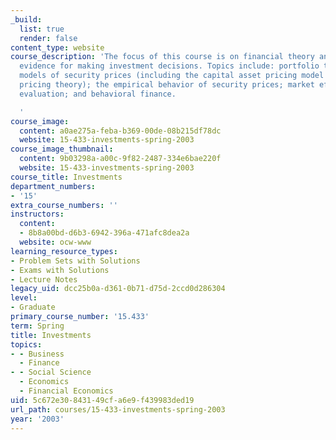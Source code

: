 ```yaml
---
_build:
  list: true
  render: false
content_type: website
course_description: 'The focus of this course is on financial theory and empirical
  evidence for making investment decisions. Topics include: portfolio theory; equilibrium
  models of security prices (including the capital asset pricing model and the arbitrage
  pricing theory); the empirical behavior of security prices; market efficiency; performance
  evaluation; and behavioral finance.

  '
course_image:
  content: a0ae275a-feba-b369-00de-08b215df78dc
  website: 15-433-investments-spring-2003
course_image_thumbnail:
  content: 9b03298a-a00c-9f82-2487-334e6bae220f
  website: 15-433-investments-spring-2003
course_title: Investments
department_numbers:
- '15'
extra_course_numbers: ''
instructors:
  content:
  - 8b8a00bd-d6b3-6942-396a-471afc8dea2a
  website: ocw-www
learning_resource_types:
- Problem Sets with Solutions
- Exams with Solutions
- Lecture Notes
legacy_uid: dcc25b0a-d361-0b71-d75d-2ccd0d286304
level:
- Graduate
primary_course_number: '15.433'
term: Spring
title: Investments
topics:
- - Business
  - Finance
- - Social Science
  - Economics
  - Financial Economics
uid: 5c672e30-8431-49cf-a6e9-f439983ded19
url_path: courses/15-433-investments-spring-2003
year: '2003'
---
```

